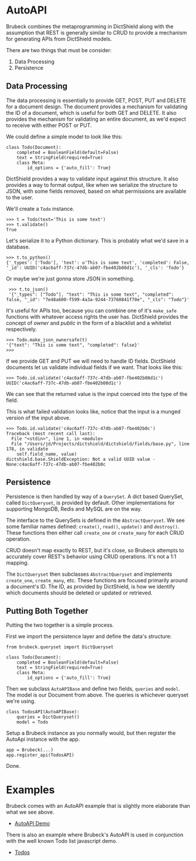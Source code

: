 # AutoAPI

Brubeck combines the metaprogramming in DictShield along with the assumption
that REST is generally similar to CRUD to provide a mechanism for generating
APIs from DictShield models.

There are two things that must be consider: 

1. Data Processing
2. Persistence


## Data Processing

The data processing is essentially to provide GET, POST, PUT and DELETE for a
document design. The document provides a mechanism for validating the ID of a
document, which is useful for both GET and DELETE. It also provides the
mechanism for validating an entire document, as we'd expect to receive with
either POST or PUT.

We could define a simple model to look like this:

    class Todo(Document):
        completed = BooleanField(default=False)
        text = StringField(required=True)
        class Meta:
            id_options = {'auto_fill': True}

DictShield provides a way to validate input against this structure. It also
provides a way to format output, like when we serialize the structure to JSON,
with some fields removed, based on what permissions are available to the user.

We'll create a `Todo` instance.

    >>> t = Todo(text='This is some text')
    >>> t.validate()
    True
    
Let's serialize it to a Python dictionary. This is probably what we'd save in
a database.

    >>> t.to_python()
    {'_types': ['Todo'], 'text': u'This is some text', 'completed': False, '_id': UUID('c4ac6aff-737c-47db-ab07-fbe402b08d1c'), '_cls': 'Todo'}

Or maybe we're just gonna store JSON in something.

     >>> t.to_json()
     '{"_types": ["Todo"], "text": "This is some text", "completed": false, "_id": "7e48a600-f599-4a3a-9244-73760841f70e", "_cls": "Todo"}'
     
It's useful for APIs too, because you can combine one of it's `make_safe`
functions with whatever access rights the user has. DictShield provides the 
concept of *owner* and *public* in the form of a blacklist and a whitelist
respectively.

    >>> Todo.make_json_ownersafe(t)
    '{"text": "This is some text", "completed": false}'
    >>> 

If we provide GET and PUT we will need to handle ID fields. DictShield
documents let us validate individual fields if we want. That looks like this:

    >>> Todo.id.validate('c4ac6aff-737c-47db-ab07-fbe402b08d1c')
    UUID('c4ac6aff-737c-47db-ab07-fbe402b08d1c')
    
We can see that the returned value is the input coerced into the type of the
field. 

This is what failed validation looks like, notice that the input is a munged
version of the input above.

    >>> Todo.id.validate('c4ac6aff-737c-47db-ab07-fbe402b0c')
    Traceback (most recent call last):
      File "<stdin>", line 1, in <module>
      File "/Users/jd/Projects/dictshield/dictshield/fields/base.py", line 178, in validate
        self.field_name, value)
    dictshield.base.ShieldException: Not a valid UUID value - None:c4ac6aff-737c-47db-ab07-fbe402b0c
    

## Persistence

Persistence is then handled by way of a `QuerySet`. A dict based QuerySet,
called `DictQueryset`, is provided by default. Other implementations for
supporting MongoDB, Redis and MySQL are on the way.

The interface to the QuerySets is defined in the `AbstractQueryset`. We see
some familiar names defined: `create()`, `read()`, `update()` and `destroy()`.
These functions then either call `create_one` or `create_many` for each CRUD
operation.

CRUD doesn't map exactly to REST, but it's close, so Brubeck attempts to
accurately cover REST's behavior using CRUD operations. It's not a 1:1 mapping.

The `DictQueryset` then subclasses `AbstractQueryset` and implements
`create_one`, `create_many`, etc. These functions are focused primarily around
a document's ID. The ID, as provided by DictShield, is how we identify which
documents should be deleted or updated or retrieved.


## Putting Both Together

Putting the two together is a simple process.

First we import the persistence layer and define the data's structure:

    from brubeck.queryset import DictQueryset

    class Todo(Document):
        completed = BooleanField(default=False)
        text = StringField(required=True)
        class Meta:
            id_options = {'auto_fill': True}
            
Then we subclass `AutoAPIBase` and define two fields, `queries` and `model`.
The model is our Document from above. The queries is whichever queryset we're
using.

    class TodosAPI(AutoAPIBase):
        queries = DictQueryset()
        model = Todo

Setup a Brubeck instance as you normally would, but then register the AutoApi
instance with the app.

    app = Brubeck(...)
    app.register_api(TodosAPI)

Done.


# Examples

Brubeck comes with an AutoAPI example that is slightly more elaborate than what
we see above.

* [AutoAPI Demo](https://github.com/j2labs/brubeck/blob/master/demos/demo_autoapi.py)

There is also an example where Brubeck's AutoAPI is used in conjunction with
the well known Todo list javascript demo.

* [Todos](https://github.com/j2labs/todos)
